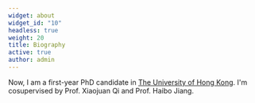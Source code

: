 ```yaml
---
widget: about
widget_id: "10"
headless: true
weight: 20
title: Biography
active: true
author: admin
---
```

Now, I am a first-year PhD candidate in [The University of Hong Kong](http://zhouhy.org/). I'm cosupervised by Prof. Xiaojuan Qi and Prof. Haibo Jiang.